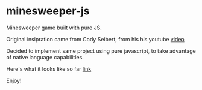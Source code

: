 # minesweeper-js
Minesweeper game built with pure JS. 

Original insipration came from Cody Seibert, from his his youtube [video](https://www.youtube.com/watch?v=iscLNDuFLHU)

Decided to implement same project using pure javascript, to take advantage of native language capabilities.

Here's what it looks like so far [link](https://minesweeper-demo-app.herokuapp.com/)

Enjoy!
